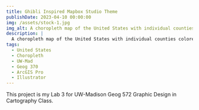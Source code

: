 ```yaml
---
title: Ghibli Inspired Mapbox Studio Theme
publishDate: 2023-04-10 00:00:00
img: /assets/stock-1.jpg
img_alt: A choropleth map of the United States with individual counties colored by the percent of adults who get less than 7 hours of sleep.
description: |
  A choropleth map of the United States with individual counties colored by the percent of adults who get less than 7 hours of sleep.
tags:
  - United States
  - Choropleth
  - UW-Mad
  - Geog 370
  - ArcGIS Pro
  - Illustrator
---
```


This project is my Lab 3 for UW-Madison Geog 572 Graphic Design in Cartography Class.